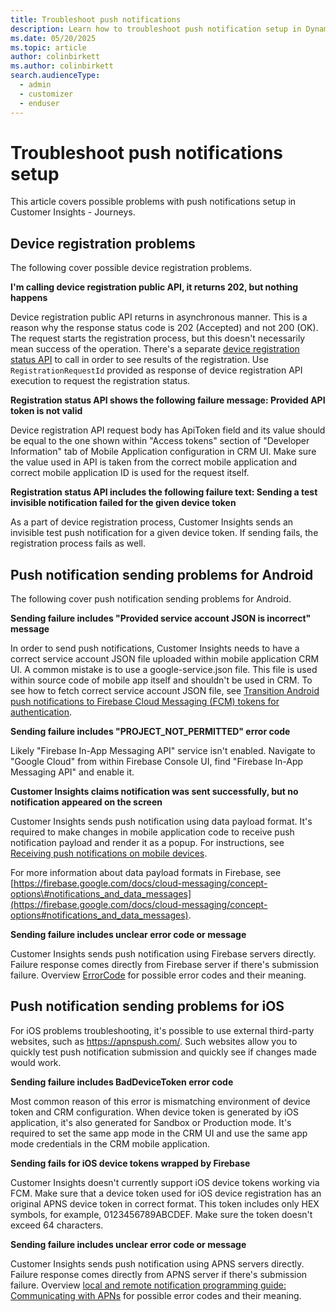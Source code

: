 ```yaml
---
title: Troubleshoot push notifications
description: Learn how to troubleshoot push notification setup in Dynamics 365 Customer Insights - Journeys.
ms.date: 05/20/2025
ms.topic: article
author: colinbirkett
ms.author: colinbirkett
search.audienceType: 
  - admin
  - customizer
  - enduser
---
```


# Troubleshoot push notifications setup

This article covers possible problems with push notifications setup in Customer Insights - Journeys.

## Device registration problems

The following cover possible device registration problems.

**I'm calling device registration public API, it returns 202, but nothing happens**

Device registration public API returns in asynchronous manner. This is a reason why the response status code is 202 (Accepted) and not 200 (OK). The request starts the registration process, but this doesn't necessarily mean success of the operation. There's a separate [device registration status API](developer-push-device-registration.md#device-registration-status) to call in order to see results of the registration. Use `RegistrationRequestId` provided as response of device registration API execution to request the registration status.

**Registration status API shows the following failure message: Provided API token is not valid**

Device registration API request body has ApiToken field and its value should be equal to the one shown within "Access tokens" section of "Developer Information" tab of Mobile Application configuration in CRM UI. Make sure the value used in API is taken from the correct mobile application and correct mobile application ID is used for the request itself.

**Registration status API includes the following failure text: Sending a test invisible notification failed for the given device token**

As a part of device registration process, Customer Insights sends an invisible test push notification for a given device token. If sending fails, the registration process fails as well.

## Push notification sending problems for Android

The following cover push notification sending problems for Android.

**Sending failure includes "Provided service account JSON is incorrect" message**

In order to send push notifications, Customer Insights needs to have a correct service account JSON file uploaded within mobile application CRM UI. A common mistake is to use a google-service.json file. This file is used within source code of mobile app itself and shouldn't be used in CRM. To see how to fetch correct service account JSON file, see [Transition Android push notifications to Firebase Cloud Messaging (FCM) tokens for authentication](push-notification-fcm-token-transition.md).

**Sending failure includes "PROJECT_NOT_PERMITTED" error code**

Likely "Firebase In-App Messaging API" service isn't enabled. Navigate to "Google Cloud" from within Firebase Console UI, find "Firebase In-App Messaging API" and enable it.

**Customer Insights claims notification was sent successfully, but no notification appeared on the screen**

Customer Insights sends push notification using data payload format. It's required to make changes in mobile application code to receive push notification payload and render it as a popup. For instructions, see [Receiving push notifications on mobile devices](developer-notifications.md).

For more information about data payload formats in Firebase, see [https://firebase.google.com/docs/cloud-messaging/concept-options\#notifications_and_data_messages](https://firebase.google.com/docs/cloud-messaging/concept-options#notifications_and_data_messages).

**Sending failure includes unclear error code or message**

Customer Insights sends push notification using Firebase servers directly. Failure response comes directly from Firebase server if there's submission failure. Overview [ErrorCode](https://firebase.google.com/docs/reference/fcm/rest/v1/ErrorCode) for possible error codes and their meaning.

## Push notification sending problems for iOS

For iOS problems troubleshooting, it's possible to use external third-party websites, such as <https://apnspush.com/>. Such websites allow you to quickly test push notification submission and quickly see if changes made would work.

**Sending failure includes BadDeviceToken error code**

Most common reason of this error is mismatching environment of device token and CRM configuration. When device token is generated by iOS application, it's also generated for Sandbox or Production mode. It's required to set the same app mode in the CRM UI and use the same app mode credentials in the CRM mobile application.

**Sending fails for iOS device tokens wrapped by Firebase**

Customer Insights doesn't currently support iOS device tokens working via FCM. Make sure that a device token used for iOS device registration has an original APNS device token in correct format. This token includes only HEX symbols, for example, 0123456789ABCDEF. Make sure the token doesn't exceed 64 characters.

**Sending failure includes unclear error code or message**

Customer Insights sends push notification using APNS servers directly. Failure response comes directly from APNS server if there's submission failure. Overview [local and remote notification programming guide: Communicating with APNs](https://developer.apple.com/library/archive/documentation/NetworkingInternet/Conceptual/RemoteNotificationsPG/CommunicatingwithAPNs.html#//apple_ref/doc/uid/TP40008194-CH11-SW17) for possible error codes and their meaning.



